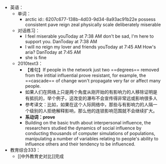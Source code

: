 - 英语：
	- 单词：
		- arctic
		  id:: 6207c677-138b-4d03-9d34-8a93ac91b22e
		  possess
		  consistent
		  pave
		  reign
		  zeal
		  physically
		  scale
		  deliberately
		  miserable
	- 对话练习：
		- I feel miserable
		  youToday at 7:38 AM
		  don't be sad, I'm here to support you.
		  DanToday at 7:38 AM
		- I will no reign my lover and friends
		  youToday at 7:45 AM
		  How's aria?
		  DanToday at 7:45 AM
		- she is fine
	- 2010text3：
		- 【难句】If people in the network just two ==degrees== removed from the intitial influential prove resistant, for example, the ==cascade== of change won't propagate very far or affect many people.
		- 如果人们在网络上只是两个角度从刚开始的有影响力的人移除证明是有抵抗的，举个例子，这改变的瀑布不会宣传得非常远或影响很多人
		- 参考译文：比如，如果在这个人际网络中，那些与有影响力的人隔一个级别的人拒绝解释影响，那么他的连锁影响范围就不会继续扩大。
		- **系动词：prove**
		- Building on the basic truth about interpersonal influence, the researchers studied the dynamics of social influence by conducting thousands of computer simulations of populations, manipulating a number of variables relating to people's ability to influence others and their tendency to be influenced.
- 教育综合333：
	- [[中外教育史对比]]完成